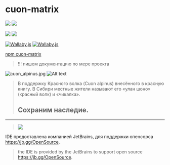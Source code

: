 # cuon-matrix

![](https://img.shields.io/npm/v/cuon-matrix.svg)
![](https://img.shields.io/npm/dt/cuon-matrix.svg)

![](https://img.shields.io/github/commit-activity/m/bad4iz/cuon-matrix.svg)
![](https://img.shields.io/github/last-commit/bad4iz/cuon-matrix.svg)

[![Wallaby.js](https://img.shields.io/badge/wallaby.js-configured-green.svg)](https://wallabyjs.com)
[![Wallaby.js](https://img.shields.io/badge/wallaby.js-powered-blue.svg)](https://wallabyjs.com/oss/)

[npm cuon-matrix](https://www.npmjs.com/package/cuon-matrix)



> !!! пишем документацию по мере проекта

![сuon_alpinus.jpg](%F1uon_alpinus.jpg "Cuon alpinus" )
![Alt text](https://github.com/bad4iz/cuon-matrix/ )
> В поддержку Красного волка (Cuon alpinus) внесённого в красную книгу.
> В Сибири местные жители называют его «улан шоно» (красный волк) и «чикалка».
> ## Сохраним наследие.
-------------------------------------------------------
> ![](https://newreleases.io/icon/github/JetBrains)

 IDE предоставлена компанией JetBrains, для поддержки опенсорса  https://jb.gg/OpenSource.
> the IDE is provided by the JetBrains to support open source https://jb.gg/OpenSource.


